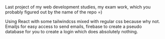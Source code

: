 Last project of my web development studies, my exam work, which you probably figured out by the name of the repo =)

Using React with some tailwindcss mixed with regular css because why not. Emailjs for easy access to send emails,
firebase to create a pseudo database for you to create a login which does absolutely nothing.